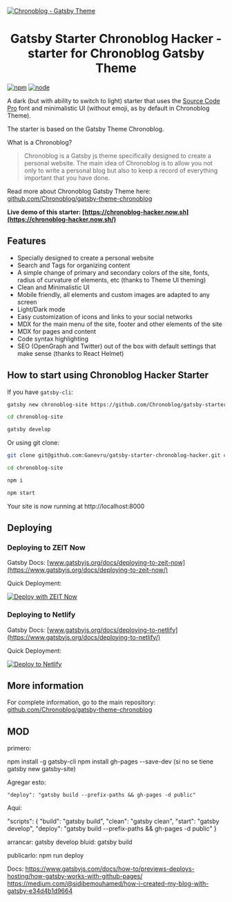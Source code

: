<a href="https://chronoblog-hacker.now.sh" target="_blank">
<img src="https://github.com/Chronoblog/gatsby-theme-chronoblog/raw/master/assets/st-banner-hacker.png" alt="Chronoblog - Gatsby Theme" />
</a>

<h1 align="center">
Gatsby Starter Chronoblog Hacker - starter for Chronoblog Gatsby Theme
</h1>

[![npm](https://img.shields.io/npm/v/gatsby-theme-chronoblog?color=brightgreen)](https://www.npmjs.com/package/gatsby-theme-chronoblog) [![node](https://img.shields.io/node/v/gatsby-theme-chronoblog)](https://www.npmjs.com/package/gatsby-theme-chronoblog)

A dark (but with ability to switch to light) starter that uses the [Source Code Pro](https://github.com/adobe-fonts/source-code-pro) font and minimalistic UI (without emoji, as by default in Chronoblog Theme).

The starter is based on the Gatsby Theme Chronoblog.

What is a Chronoblog?

> Chronoblog is a Gatsby js theme specifically designed to create a personal website. The main idea of ​​Chronoblog is to allow you not only to write a personal blog but also to keep a record of everything important that you have done.

Read more about Chronoblog Gatsby Theme here: [github.com/Chronoblog/gatsby-theme-chronoblog](https://github.com/Chronoblog/gatsby-theme-chronoblog)

**Live demo of this starter: [https://chronoblog-hacker.now.sh](https://chronoblog-hacker.now.sh/)**

## Features

- Specially designed to create a personal website
- Search and Tags for organizing content
- A simple change of primary and secondary colors of the site, fonts, radius of curvature of elements, etc (thanks to Theme UI theming)
- Clean and Minimalistic UI
- Mobile friendly, all elements and custom images are adapted to any screen
- Light/Dark mode
- Easy customization of icons and links to your social networks
- MDX for the main menu of the site, footer and other elements of the site
- MDX for pages and content
- Code syntax highlighting
- SEO (OpenGraph and Twitter) out of the box with default settings that make sense (thanks to React Helmet)

## How to start using Chronoblog Hacker Starter

If you have `gatsby-cli`:

```sh
gatsby new chronoblog-site https://github.com/Chronoblog/gatsby-starter-chronoblog-hacker

cd chronoblog-site

gatsby develop
```

Or using git clone:

```sh
git clone git@github.com:Ganevru/gatsby-starter-chronoblog-hacker.git chronoblog-site

cd chronoblog-site

npm i

npm start
```

Your site is now running at http://localhost:8000

## Deploying

### Deploying to ZEIT Now

Gatsby Docs: [www.gatsbyjs.org/docs/deploying-to-zeit-now](https://www.gatsbyjs.org/docs/deploying-to-zeit-now/)

Quick Deployment:

[![Deploy with ZEIT Now](https://zeit.co/button)](https://zeit.co/new/project?template=https://github.com/Chronoblog/gatsby-starter-chronoblog-hacker)

### Deploying to Netlify

Gatsby Docs: [www.gatsbyjs.org/docs/deploying-to-netlify](https://www.gatsbyjs.org/docs/deploying-to-netlify/)

Quick Deployment:

[![Deploy to Netlify](https://www.netlify.com/img/deploy/button.svg)](https://app.netlify.com/start/deploy?repository=https://github.com/Chronoblog/gatsby-starter-chronoblog-hacker)

## More information

For complete information, go to the main repository: [github.com/Chronoblog/gatsby-theme-chronoblog](https://github.com/Chronoblog/gatsby-theme-chronoblog)

## MOD

primero:

npm install -g gatsby-cli
npm install gh-pages --save-dev
 (si no se tiene gatsby new gatsby-site)

Agregar esto:

    "deploy": "gatsby build --prefix-paths && gh-pages -d public"

Aqui:

  "scripts": {
    "build": "gatsby build",
    "clean": "gatsby clean",
    "start": "gatsby develop",
    "deploy": "gatsby build --prefix-paths && gh-pages -d public"
  }

arrancar: gatsby develop
bluid: gatsby build

 publicarlo: 
 npm run deploy

 Docs: 
 https://www.gatsbyjs.com/docs/how-to/previews-deploys-hosting/how-gatsby-works-with-github-pages/
 https://medium.com/@sidibemouhamed/how-i-created-my-blog-with-gatsby-e34d4b1d9664